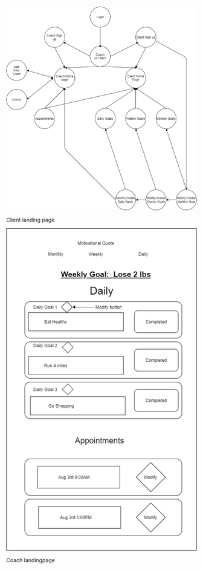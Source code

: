 ![Diagram](https://github.com/forexsnyder/Accountability/blob/master/Images/App%20Diagram.png)


Client landing page



![Client](https://github.com/forexsnyder/Accountability/blob/master/Images/Client%20Landingpage.png)


Coach landingpage

